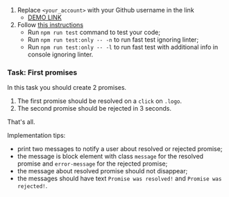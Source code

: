 1. Replace `<your_account>` with your Github username in the link
   - [DEMO LINK](https://irynahaiduk.github.io/js_promise_basic_DOM/)
2. Follow [this instructions](https://mate-academy.github.io/layout_task-guideline/)
   - Run `npm run test` command to test your code;
   - Run `npm run test:only -- -n` to run fast test ignoring linter;
   - Run `npm run test:only -- -l` to run fast test with additional info in console ignoring linter.

### Task: First promises

In this task you should create 2 promises.

1. The first promise should be resolved on a `click` on `.logo`.
2. The second promise should be rejected in 3 seconds.

That's all.

Implementation tips:

- print two messages to notify a user about resolved or rejected promise;
- the message is block element with class `message` for the resolved promise and `error-message` for the rejected promise;
- the message about resolved promise should not disappear;
- the messages should have text `Promise was resolved!` and `Promise was rejected!`.

